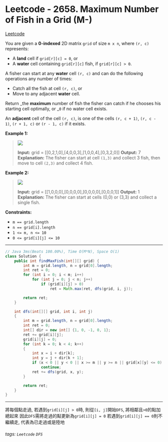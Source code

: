 # Leetcode - 2658. Maximum Number of Fish in a Grid (M-)

[Leetcode](https://leetcode.com/problems/maximum-number-of-fish-in-a-grid/)

You are given a **0-indexed** 2D matrix `grid` of size `m x n`, where `(r, c)` represents:

-   A **land** cell if `grid[r][c] = 0`, or
-   A **water** cell containing `grid[r][c]` fish, if `grid[r][c] > 0`.

A fisher can start at any **water** cell `(r, c)` and can do the following operations any number of times:

-   Catch all the fish at cell `(r, c)`, or
-   Move to any adjacent **water** cell.

Return _the **maximum** number of fish the fisher can catch if he chooses his starting cell optimally, or _`0` if no water cell exists.

An **adjacent** cell of the cell `(r, c)`, is one of the cells `(r, c + 1)`, `(r, c - 1)`, `(r + 1, c)` or `(r - 1, c)` if it exists.

**Example 1:**

> ![](https://assets.leetcode.com/uploads/2023/03/29/example.png)
> 
> **Input:** grid = [[0,2,1,0],[4,0,0,3],[1,0,0,4],[0,3,2,0]]
> **Output:** 7
> **Explanation:** The fisher can start at cell `(1,3)` and collect 3 fish, then move to cell `(2,3)` and collect 4 fish.

**Example 2:**

> ![](https://assets.leetcode.com/uploads/2023/03/29/example2.png)
> 
> **Input:** grid = [[1,0,0,0],[0,0,0,0],[0,0,0,0],[0,0,0,1]]
> **Output:** 1
> **Explanation:** The fisher can start at cells (0,0) or (3,3) and collect a single fish. 

**Constraints:**

-   `m == grid.length`
-   `n == grid[i].length`
-   `1 <= m, n <= 10`
-   `0 <= grid[i][j] <= 10`

---
```java
// Java 3ms(Beats 100.00%), Time O(M*N), Space O(1)
class Solution {
    public int findMaxFish(int[][] grid) {
        int m = grid.length, n = grid[0].length;
        int ret = 0;
        for (int i = 0; i < m; i++)
            for (int j = 0; j < n; j++)
                if (grid[i][j] > 0)
                    ret = Math.max(ret, dfs(grid, i, j));

        return ret; 
    }

    int dfs(int[][] grid, int i, int j)
    {
        int m = grid.length, n = grid[0].length;
        int ret = 0;
        int[] dir = new int[] {1, 0, -1, 0, 1};
        ret += grid[i][j];
        grid[i][j] = 0;
        for (int k = 0; k < 4; k++)
        {
            int x = i + dir[k];
            int y = j + dir[k + 1];
            if (x < 0 || y < 0 || x >= m || y >= n || grid[x][y] <= 0)
                continue;
            ret += dfs(grid, x, y);
        }

        return ret;
    }
}
```
---

將每個點走過, 若遇到`grid[i][j] > 0`時, 則從`[i, j]`開始`DFS`, 將相鄰且`>0`的點加總起來
因此`DFS`需將走過的點更新為`grid[i][j] = 0`
若遇到`grid[i][j] == 0`則不繼續走, 代表為已走過或是陸地


###### tags: `Leetcode` `DFS`